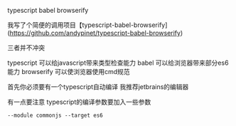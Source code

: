 typescript babel browserify

我写了个简便的调用项目【typescript-babel-browserify](https://github.com/andypinet/typescript-babel-browserify)

三者并不冲突

typescript 可以给javascript带来类型检查能力
babel 可以给浏览器带来部分es6能力
browserify 可以使浏览器使用cmd规范

首先你必须要有一个typescript自动编译 我推荐jetbrains的编辑器

有一点要注意 typescript的编译参数要加入一些参数

```
--module commonjs --target es6
```
